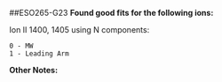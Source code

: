 ##ESO265-G23
**Found good fits for the following ions:**

Ion II 1400, 1405 using N components:
```
0 - MW
1 - Leading Arm
```


**Other Notes:**

